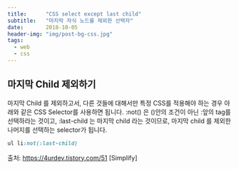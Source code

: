 ```yaml
---
title:      "CSS select except last child"
subtitle:   "마지막 자식 노드를 제외한 선택자"
date:       2018-10-05
header-img: "img/post-bg-css.jpg"
tags:
  - web
  - css
---
```


## 마지막 Child 제외하기

마지막 Child 를 제외하고서, 다른 것들에 대해서만 특정 CSS를 적용해야 하는 경우 아래와 같은 CSS Selector를 사용하면 됩니다. :not() 은 ()안의 조건이 아닌 :앞의 tag를 선택하라는 것이고, :last-child 는 마지막 child 라는 것이므로, 마지막 child 를 제외한 나머지를 선택하는 selector가 됩니다.

```css
ul li:not(:last-child)
```

출처: https://4urdev.tistory.com/51 [Simplify]